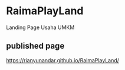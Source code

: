 # RaimaPlayLand
Landing Page Usaha UMKM
## published page
https://rianyunandar.github.io/RaimaPlayLand/ 